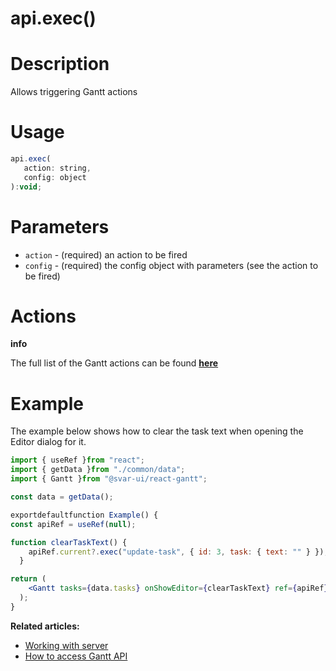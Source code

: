 # api.exec()

# **Description**

Allows triggering Gantt actions

# **Usage**

```jsx
api.exec(
   action: string,
   config: object
):void;

```

# **Parameters**

- `action` - (required) an action to be fired
- `config` - (required) the config object with parameters (see the action to be fired)

# **Actions**

**info**

The full list of the Gantt actions can be found [**here**](https://docs.svar.dev/react/gantt/api/overview/actions_overview)

# **Example**

The example below shows how to clear the task text when opening the Editor dialog for it.

```jsx
import { useRef }from "react";
import { getData }from "./common/data";
import { Gantt }from "@svar-ui/react-gantt";

const data = getData();

exportdefaultfunction Example() {
const apiRef = useRef(null);

function clearTaskText() {
    apiRef.current?.exec("update-task", { id: 3, task: { text: "" } });
  }

return (
    <Gantt tasks={data.tasks} onShowEditor={clearTaskText} ref={apiRef} />
  );
}

```

**Related articles:**

- [Working with server](https://docs.svar.dev/react/gantt/guides/working_with_server)
- [How to access Gantt API](https://docs.svar.dev/react/gantt/api/how_to_access_api)